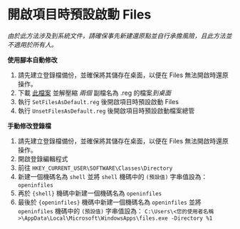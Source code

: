 # 開啟項目時預設啟動 Files

*由於此方法涉及到系統文件，請確保事先新建還原點並自行承擔風險，且此方法並不適用於所有人。*

**使用腳本自動修改**
1. 請先建立登錄檔備份，並確保將其儲存在桌面，以便在 Files 無法開啟時還原操作。
2. 下載 [此檔案](https://raw.githubusercontent.com/files-community/files-community.github.io/main/data/SetFilesAsDefault.zip) 並解壓縮 *兩個*  副檔名為 .reg 的檔案*到桌面*
3. 執行 `SetFilesAsDefault.reg` 後開啟項目時預設啟動 Files
4. 執行 `UnsetFilesAsDefault.reg` 後開啟項目時預設啟動檔案總管

**手動修改登錄檔**
1. 請先建立登錄檔備份，並確保將其儲存在桌面，以便在 Files 無法開啟時還原操作。
2. 開啟登錄編輯程式
3. 前往 `HKEY_CURRENT_USER\SOFTWARE\Classes\Directory`
4. 新建一個機碼名為 `shell` 並將 `shell` 機碼中的 `(預設值)` 字串值設為：`openinfiles`
5. 再於 `{shell}` 機碼中新建一個機碼名為 `openinfiles`
6. 最後於 `{openinfiles}` 機碼中新建一個機碼名為 `openinfiles` 並將 `openinfiles` 機碼中的 `(預設值)` 字串值設為：
`C:\Users\<您的使用者名稱>\AppData\Local\Microsoft\WindowsApps\files.exe -Directory %1`
